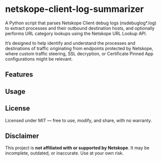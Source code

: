 # netskope-client-log-summarizer
A Python script that parses Netskope Client debug logs (nsdebuglog*.log) to extract processes and their outbound destination hosts, and optionally performs URL category lookups using the Netskope URL Lookup API.

It’s designed to help identify and understand the processes and destinations of traffic originating from endpoints protected by Netskope, where custom traffic steering, SSL decryption, or Certificate Pinned App configurations might be relevant.

## Features

## Usage

## License
Licensed under MIT — free to use, modify, and share, with no warranty.

## Disclaimer
This project is **not affiliated with or supported by Netskope**. It may be incomplete, outdated, or inaccurate. Use at your own risk.
